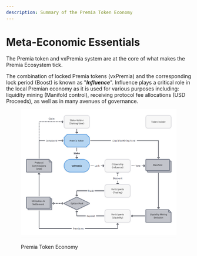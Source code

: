 ```yaml
---
description: Summary of the Premia Token Economy
---
```


# Meta-Economic Essentials

The Premia token and vxPremia system are at the core of what makes the Premia Ecosystem tick. &#x20;

The combination of locked Premia tokens (vxPremia) and the corresponding lock period (Boost) is known as "_**Influence**_".  Influence plays a critical role in the local Premian economy as it is used for various purposes including: liquidity mining (Manifold control), receiving protocol fee allocations (USD Proceeds), as well as in many avenues of governance.

<figure><img src="../../.gitbook/assets/image (18).png" alt=""><figcaption><p>Premia Token Economy</p></figcaption></figure>
